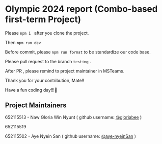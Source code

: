 # Olympic 2024 report (Combo-based first-term Project)

Please ```npm i ``` after you clone the project. 

Then ```npm run dev ```

Before commit, please ``` npm run format ``` to be standardize our code base. 

Please pull request to the branch ``` testing ``` .

After PR , please remind to project maintainer in MSTeams. 

Thank you for your contribution, Mate!!

Have a fun coding day!!!🤩

## Project Maintainers 


652115513 - Naw Gloria Win Nyunt ( github username:  [@gloriabee](https://github.com/gloriabee) )

652115519

652115502 - Aye Nyein San ( github username: [@aye-nyeinSan](https://github.com/aye-nyeinSan)  )
